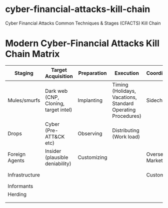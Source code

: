 # cyber-financial-attacks-kill-chain
Cyber Financial Attacks Common Techniques &amp; Stages (CFACTS) Kill Chain

# Modern Cyber-Financial Attacks Kill Chain Matrix
| Staging | Target Acquisition | Preparation | Execution | Coordination | Extraction-Legacy | Extraction-High Tech 
|-----|-----|-----|-----|-----|-----|-----|
| Mules/smurfs | Dark web (CNP, Cloning, target intel) | Implanting | Timing (Holidays, Vacations, Standard Operating Procedures) | Sidechannels | Bank Complicity | Altcoin Exchanges (Monero, Dash, ZCash) |
| Drops | Cyber (Pre-ATT&CK etc) | Observing | Distributing (Work load) | | High-Risk MCCs e.g. 7995 | Decentralized Exchanges |
| Foreign Agents | Insider (plausible deniability) | Customizing | | Overseas Markets | Bitcoin Mixing/Laundering/Tumbling (BitBlender etc) |
| Infrastructure | | | | Customizing | | High-Risk Jurisdictions | Onion Routing (TOR etc) | 
| Informants | | | | | Currency Conversion |
| Herding | | | | | [CoinJoin](https://www.coinjoin.com) |
| | | | | | | | Tainting |
| | | | | | | | Logless VPNs [IPVanish](http://ipvanish.com) |
